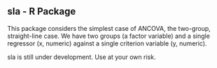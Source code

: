 ## sla - R Package

This package considers the simplest case of ANCOVA, the two-group, straight-line case. We have two groups (a factor variable) and a single regressor (x, numeric) against a single criterion variable (y, numeric).

sla is still under development. Use at your own risk.
